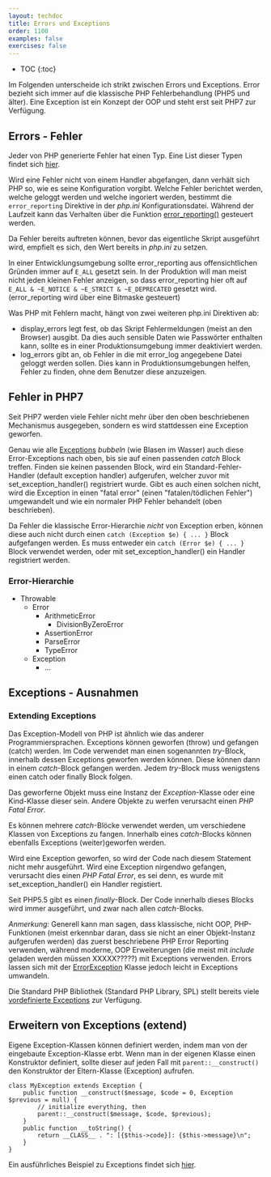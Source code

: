 ```yaml
---
layout: techdoc
title: Errors und Exceptions
order: 1100
examples: false
exercises: false
---
```

* TOC
{:toc}

Im Folgenden unterscheide ich strikt zwischen Errors und Exceptions. Error bezieht sich immer auf die klassische PHP Fehlerbehandlung (PHP5 und älter). Eine Exception ist ein Konzept der OOP und steht erst seit PHP7 zur Verfügung.

## Errors - Fehler
Jeder von PHP generierte Fehler hat einen Typ. Eine List dieser Typen findet sich [hier](http://php.net/manual/en/errorfunc.constants.php).

Wird eine Fehler nicht von einem Handler abgefangen, dann verhält sich PHP so, wie es seine Konfiguration vorgibt. Welche Fehler berichtet werden, welche geloggt werden und welche ingoriert werden, bestimmt die `error_reporting` Direktive in der _php.ini_ Konfigurationsdatei. Während der Laufzeit kann das Verhalten über die Funktion [error_reporting()](http://php.net/manual/de/errorfunc.configuration.php#ini.error-reporting) gesteuert werden.

Da Fehler bereits auftreten können, bevor das eigentliche Skript ausgeführt wird, empfielt es sich, den Wert bereits in _php.ini_ zu setzen.

In einer Entwicklungsumgebung sollte error_reporting aus offensichtlichen Gründen immer auf `E_ALL` gesetzt sein. In der Produktion will man meist nicht jeden kleinen Fehler anzeigen, so dass error_reporting hier oft auf `E_ALL & ~E_NOTICE & ~E_STRICT & ~E_DEPRECATED` gesetzt wird. (error_reporting wird über eine Bitmaske gesteuert)

Was PHP mit Fehlern macht, hängt von zwei weiteren php.ini Direktiven ab:
* display_errors legt fest, ob das Skript Fehlermeldungen (meist an den Browser) ausgibt. Da dies auch sensible Daten wie Passwörter enthalten kann, sollte es in einer Produktionsumgebung immer deaktiviert werden.
* log_errors gibt an, ob Fehler in die mit error_log angegebene Datei geloggt werden sollen. Dies kann in Produktionsumgebungen helfen, Fehler zu finden, ohne dem Benutzer diese anzuzeigen.

## Fehler in PHP7
Seit PHP7 werden viele Fehler nicht mehr über den oben beschriebenen Mechanismus ausgegeben, sondern es wird stattdessen eine Exception geworfen.

Genau wie alle [Exceptions](https://github.com/radwild/webdev/wiki/Fehler-und-Exceptions-PHP#exceptions) _bubbeln_ (wie Blasen im Wasser) auch diese Error-Exceptions nach oben, bis sie auf einen passenden _catch_ Block treffen. Finden sie keinen passenden Block, wird ein Standard-Fehler-Handler (default exception handler) aufgerufen, welcher zuvor mit set_exception_handler() registriert wurde. Gibt es auch einen solchen nicht, wird die Exception in einen "fatal error" (einen "fatalen/tödlichen Fehler") umgewandelt und wie ein normaler PHP Fehler behandelt (oben beschrieben).

Da Fehler die klassische Error-Hierarchie *nicht* von Exception erben, können diese auch nicht durch einen `catch (Exception $e) { ... }` Block aufgefangen werden. Es muss entweder ein `catch (Error $e) { ... }` Block verwendet werden, oder mit set_exception_handler() ein Handler registriert werden.

### Error-Hierarchie
* Throwable
  * Error
    * ArithmeticError
      * DivisionByZeroError
    * AssertionError
    * ParseError
    * TypeError
  * Exception
    * ...

## Exceptions - Ausnahmen
### Extending Exceptions
Das Exception-Modell von PHP ist ähnlich wie das anderer Programmiersprachen. Exceptions können geworfen (throw) und gefangen (catch) werden. Im Code verwendet man einen sogenannten _try_-Block, innerhalb dessen Exceptions geworfen werden können. Diese können dann in einem _catch_-Block gefangen werden. Jedem _try_-Block muss wenigstens einen catch oder finally Block folgen.

Das geworferne Objekt muss eine Instanz der _Exception_-Klasse oder eine Kind-Klasse dieser sein. Andere Objekte zu werfen verursacht einen _PHP Fatal Error_.

Es können mehrere _catch_-Blöcke verwendet werden, um verschiedene Klassen von Exceptions zu fangen. Innerhalb eines _catch_-Blocks können ebenfalls Exceptions (weiter)geworfen werden.

Wird eine Exception geworfen, so wird der Code nach diesem Statement nicht mehr ausgeführt. Wird eine Exception nirgendwo gefangen, verursacht dies einen _PHP Fatal Error_, es sei denn, es wurde mit set_exception_handler() ein Handler registiert.

Seit PHP5.5 gibt es einen _finally_-Block. Der Code innerhalb dieses Blocks wird immer ausgeführt, und zwar nach allen _catch_-Blocks.

_Anmerkung:_ Generell kann man sagen, dass klassische, nicht OOP, PHP-Funktionen (meist erkennbar daran, dass sie nicht an einer Objekt-Instanz aufgerufen werden) das zuerst beschriebene PHP Error Reporting verwenden, während moderne, OOP Erweiterungen (die meist mit _include_ geladen werden müssen XXXXX?????) mit Exceptions verwenden. Errors lassen sich mit der [ErrorException](http://php.net/manual/class.errorexception.php) Klasse jedoch leicht in Exceptions umwandeln.

Die Standard PHP Bibliothek (Standard PHP Library, SPL) stellt bereits viele [vordefinierte Exceptions](http://php.net/manual/de/spl.exceptions.php) zur Verfügung.


## Erweitern von Exceptions (extend)
Eigene Exception-Klassen können definiert werden, indem man von der eingebaute Exception-Klasse erbt. Wenn man in der eigenen Klasse einen Konstruktor definiert, sollte dieser auf jeden Fall mit `parent::__construct()` den Konstruktor der Eltern-Klasse (Exception) aufrufen.
```php?start_inline=true
class MyException extends Exception {
    public function __construct($message, $code = 0, Exception $previous = null) {
        // initialize everything, then
        parent::__construct($message, $code, $previous);
    }
    public function __toString() {
        return __CLASS__ . ": [{$this->code}]: {$this->message}\n";
    }
}
```

Ein ausführliches Beispiel zu Exceptions findet sich [hier](http://php.net/manual/en/language.exceptions.extending.php#example-279).